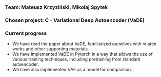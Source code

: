 ### Team: Mateusz Krzyziński, Mikołaj Spytek
### Chosen project: C - Variational Deep Autoencoder (VaDE)

### Current progress
- We have read the paper about VaDE, familiarized ourselves with related works and other supporting materials.
- We have implemented VaDE in Pytorch in a way that allows the use of various training techniques, including pretraining from standard autoencoder. 
- We have also implemented VAE as a model for comparison.

